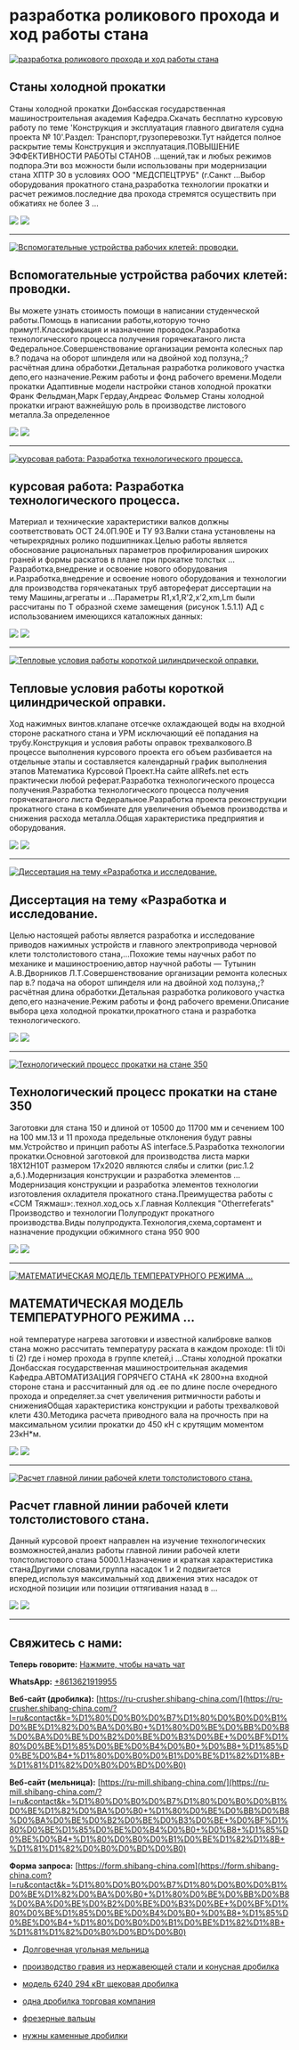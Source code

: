 # разработка роликового прохода и ход работы стана

<a href="https://swt.shibang-china.com/?l=ru&img&k=%D1%80%D0%B0%D0%B7%D1%80%D0%B0%D0%B1%D0%BE%D1%82%D0%BA%D0%B0+%D1%80%D0%BE%D0%BB%D0%B8%D0%BA%D0%BE%D0%B2%D0%BE%D0%B3%D0%BE+%D0%BF%D1%80%D0%BE%D1%85%D0%BE%D0%B4%D0%B0+%D0%B8+%D1%85%D0%BE%D0%B4+%D1%80%D0%B0%D0%B1%D0%BE%D1%82%D1%8B+%D1%81%D1%82%D0%B0%D0%BD%D0%B0" target="_blank">![разработка роликового прохода и ход работы стана](http://static.shibang-china.com/all-800x300/780.jpg)</a>

## Станы холодной прокатки
Станы холодной прокатки Донбасская государственная машиностроительная академия Кафедра.Скачать бесплатно курсовую работу по теме 'Конструкция и эксплуатация главного двигателя судна проекта № 10'.Раздел: Транспорт,грузоперевозки.Тут найдется полное раскрытие темы Конструкция и эксплуатация.ПОВЫШЕНИЕ ЭФФЕКТИВНОСТИ РАБОТЫ СТАНОВ …щений,так и любых режимов подпора.Эти воз можности были использованы при модернизации стана ХПТР 30 в условиях ООО &quot;МЕДСПЕЦТРУБ&quot; (г.Санкт …Выбор оборудования прокатного стана,разработка технологии прокатки и расчет режимов.последние два прохода стремятся осуществить при обжатиях не более З …


<a href="https://whatsapp.shibangsoft.com/WhatsApp.php" target="_blank" title="WhatsApp">![](http://static.shibang-china.com/icon/whatsapp.png)</a> <a href="https://swt.shibang-china.com/?l=ru&icon&k=%D1%80%D0%B0%D0%B7%D1%80%D0%B0%D0%B1%D0%BE%D1%82%D0%BA%D0%B0+%D1%80%D0%BE%D0%BB%D0%B8%D0%BA%D0%BE%D0%B2%D0%BE%D0%B3%D0%BE+%D0%BF%D1%80%D0%BE%D1%85%D0%BE%D0%B4%D0%B0+%D0%B8+%D1%85%D0%BE%D0%B4+%D1%80%D0%B0%D0%B1%D0%BE%D1%82%D1%8B+%D1%81%D1%82%D0%B0%D0%BD%D0%B0" target="_blank">![](http://static.shibang-china.com/icon/chat-ru.png)</a>

---

<a href="https://swt.shibang-china.com/?l=ru&img&k=%D1%80%D0%B0%D0%B7%D1%80%D0%B0%D0%B1%D0%BE%D1%82%D0%BA%D0%B0+%D1%80%D0%BE%D0%BB%D0%B8%D0%BA%D0%BE%D0%B2%D0%BE%D0%B3%D0%BE+%D0%BF%D1%80%D0%BE%D1%85%D0%BE%D0%B4%D0%B0+%D0%B8+%D1%85%D0%BE%D0%B4+%D1%80%D0%B0%D0%B1%D0%BE%D1%82%D1%8B+%D1%81%D1%82%D0%B0%D0%BD%D0%B0" target="_blank">![Вспомогательные устройства рабочих клетей: проводки.](http://static.shibang-china.com/all-800x300/267.jpg)</a>

## Вспомогательные устройства рабочих клетей: проводки.
Вы можете узнать стоимость помощи в написании студенческой работы.Помощь в написании работы,которую точно примут!.Классификация и назначение проводок.Разработка технологического процесса получения горячекатаного листа Федеральное.Совершенствование организации ремонта колесных пар в.? подача на оборот шпинделя или на двойной ход ползуна,;? расчётная длина обработки.Детальная разработка роликового участка депо,его назначение.Режим работы и фонд рабочего времени.Модели прокатки Адаптивные модели настройки станов холодной прокатки Франк Фельдман,Марк Гердау,Андреас Фольмер Станы холодной прокатки играют важнейшую роль в производстве листового металла.За определенное


<a href="https://whatsapp.shibangsoft.com/WhatsApp.php" target="_blank" title="WhatsApp">![](http://static.shibang-china.com/icon/whatsapp.png)</a> <a href="https://swt.shibang-china.com/?l=ru&icon&k=%D1%80%D0%B0%D0%B7%D1%80%D0%B0%D0%B1%D0%BE%D1%82%D0%BA%D0%B0+%D1%80%D0%BE%D0%BB%D0%B8%D0%BA%D0%BE%D0%B2%D0%BE%D0%B3%D0%BE+%D0%BF%D1%80%D0%BE%D1%85%D0%BE%D0%B4%D0%B0+%D0%B8+%D1%85%D0%BE%D0%B4+%D1%80%D0%B0%D0%B1%D0%BE%D1%82%D1%8B+%D1%81%D1%82%D0%B0%D0%BD%D0%B0" target="_blank">![](http://static.shibang-china.com/icon/chat-ru.png)</a>

---

<a href="https://swt.shibang-china.com/?l=ru&img&k=%D1%80%D0%B0%D0%B7%D1%80%D0%B0%D0%B1%D0%BE%D1%82%D0%BA%D0%B0+%D1%80%D0%BE%D0%BB%D0%B8%D0%BA%D0%BE%D0%B2%D0%BE%D0%B3%D0%BE+%D0%BF%D1%80%D0%BE%D1%85%D0%BE%D0%B4%D0%B0+%D0%B8+%D1%85%D0%BE%D0%B4+%D1%80%D0%B0%D0%B1%D0%BE%D1%82%D1%8B+%D1%81%D1%82%D0%B0%D0%BD%D0%B0" target="_blank">![курсовая работа: Разработка технологического процесса.](http://static.shibang-china.com/all-800x300/99.jpg)</a>

## курсовая работа: Разработка технологического процесса.
Материал и технические характеристики валков должны соответствовать ОСТ 24.0П.90Е и ТУ 93.Валки стана установлены на четырехрядных ролико подшипниках.Целью работы является обоснование рациональных параметров профилирования широких граней и формы раскатов в плане при прокатке толстых …Разработка,внедрение и освоение нового оборудования и.Разработка,внедрение и освоение нового оборудования и технологии для производства горячекатаных труб автореферат диссертации на тему Машины,агрегаты и …Параметры R1,x1,R’2,x’2,xm,Lm были рассчитаны по Т образной схеме замещения (рисунок 1.5.1.1) АД с использованием имеющихся каталожных данных:


<a href="https://whatsapp.shibangsoft.com/WhatsApp.php" target="_blank" title="WhatsApp">![](http://static.shibang-china.com/icon/whatsapp.png)</a> <a href="https://swt.shibang-china.com/?l=ru&icon&k=%D1%80%D0%B0%D0%B7%D1%80%D0%B0%D0%B1%D0%BE%D1%82%D0%BA%D0%B0+%D1%80%D0%BE%D0%BB%D0%B8%D0%BA%D0%BE%D0%B2%D0%BE%D0%B3%D0%BE+%D0%BF%D1%80%D0%BE%D1%85%D0%BE%D0%B4%D0%B0+%D0%B8+%D1%85%D0%BE%D0%B4+%D1%80%D0%B0%D0%B1%D0%BE%D1%82%D1%8B+%D1%81%D1%82%D0%B0%D0%BD%D0%B0" target="_blank">![](http://static.shibang-china.com/icon/chat-ru.png)</a>

---

<a href="https://swt.shibang-china.com/?l=ru&img&k=%D1%80%D0%B0%D0%B7%D1%80%D0%B0%D0%B1%D0%BE%D1%82%D0%BA%D0%B0+%D1%80%D0%BE%D0%BB%D0%B8%D0%BA%D0%BE%D0%B2%D0%BE%D0%B3%D0%BE+%D0%BF%D1%80%D0%BE%D1%85%D0%BE%D0%B4%D0%B0+%D0%B8+%D1%85%D0%BE%D0%B4+%D1%80%D0%B0%D0%B1%D0%BE%D1%82%D1%8B+%D1%81%D1%82%D0%B0%D0%BD%D0%B0" target="_blank">![Тепловые условия работы короткой цилиндрической оправки.](http://static.shibang-china.com/all-800x300/1115.jpg)</a>

## Тепловые условия работы короткой цилиндрической оправки.
Ход нажимных винтов.клапане отсечке охлаждающей воды на входной стороне раскатного стана и УРМ исключающий её попадания на трубу.Конструкция и условия работы оправок трехвалкового.В процессе выполнения курсового проекта его объем разбивается на отдельные этапы и составляется календарный график выполнения этапов Математика Курсовой Проект.На сайте allRefs.net есть практически любой реферат.Разработка технологического процесса получения.Разработка технологического процесса получения горячекатаного листа Федеральное.Разработка проекта реконструкции прокатного стана в комбинате для увеличения объемов производства и снижения расхода металла.Общая характеристика предприятия и оборудования.


<a href="https://whatsapp.shibangsoft.com/WhatsApp.php" target="_blank" title="WhatsApp">![](http://static.shibang-china.com/icon/whatsapp.png)</a> <a href="https://swt.shibang-china.com/?l=ru&icon&k=%D1%80%D0%B0%D0%B7%D1%80%D0%B0%D0%B1%D0%BE%D1%82%D0%BA%D0%B0+%D1%80%D0%BE%D0%BB%D0%B8%D0%BA%D0%BE%D0%B2%D0%BE%D0%B3%D0%BE+%D0%BF%D1%80%D0%BE%D1%85%D0%BE%D0%B4%D0%B0+%D0%B8+%D1%85%D0%BE%D0%B4+%D1%80%D0%B0%D0%B1%D0%BE%D1%82%D1%8B+%D1%81%D1%82%D0%B0%D0%BD%D0%B0" target="_blank">![](http://static.shibang-china.com/icon/chat-ru.png)</a>

---

<a href="https://swt.shibang-china.com/?l=ru&img&k=%D1%80%D0%B0%D0%B7%D1%80%D0%B0%D0%B1%D0%BE%D1%82%D0%BA%D0%B0+%D1%80%D0%BE%D0%BB%D0%B8%D0%BA%D0%BE%D0%B2%D0%BE%D0%B3%D0%BE+%D0%BF%D1%80%D0%BE%D1%85%D0%BE%D0%B4%D0%B0+%D0%B8+%D1%85%D0%BE%D0%B4+%D1%80%D0%B0%D0%B1%D0%BE%D1%82%D1%8B+%D1%81%D1%82%D0%B0%D0%BD%D0%B0" target="_blank">![Диссертация на тему &#171;Разработка и исследование.](http://static.shibang-china.com/all-800x300/485.jpg)</a>

## Диссертация на тему &#171;Разработка и исследование.
Целью настоящей работы является разработка и исследование приводов нажимных устройств и главного электропривода черновой клети толстолистового стана,…Похожие темы научных работ по механике и машиностроению,автор научной работы — Тутынин А.В.Дворников Л.Т.Совершенствование организации ремонта колесных пар в.? подача на оборот шпинделя или на двойной ход ползуна,;? расчётная длина обработки.Детальная разработка роликового участка депо,его назначение.Режим работы и фонд рабочего времени.Описание выбора цеха холодной прокатки,прокатного стана и разработка технологического.


<a href="https://whatsapp.shibangsoft.com/WhatsApp.php" target="_blank" title="WhatsApp">![](http://static.shibang-china.com/icon/whatsapp.png)</a> <a href="https://swt.shibang-china.com/?l=ru&icon&k=%D1%80%D0%B0%D0%B7%D1%80%D0%B0%D0%B1%D0%BE%D1%82%D0%BA%D0%B0+%D1%80%D0%BE%D0%BB%D0%B8%D0%BA%D0%BE%D0%B2%D0%BE%D0%B3%D0%BE+%D0%BF%D1%80%D0%BE%D1%85%D0%BE%D0%B4%D0%B0+%D0%B8+%D1%85%D0%BE%D0%B4+%D1%80%D0%B0%D0%B1%D0%BE%D1%82%D1%8B+%D1%81%D1%82%D0%B0%D0%BD%D0%B0" target="_blank">![](http://static.shibang-china.com/icon/chat-ru.png)</a>

---

<a href="https://swt.shibang-china.com/?l=ru&img&k=%D1%80%D0%B0%D0%B7%D1%80%D0%B0%D0%B1%D0%BE%D1%82%D0%BA%D0%B0+%D1%80%D0%BE%D0%BB%D0%B8%D0%BA%D0%BE%D0%B2%D0%BE%D0%B3%D0%BE+%D0%BF%D1%80%D0%BE%D1%85%D0%BE%D0%B4%D0%B0+%D0%B8+%D1%85%D0%BE%D0%B4+%D1%80%D0%B0%D0%B1%D0%BE%D1%82%D1%8B+%D1%81%D1%82%D0%B0%D0%BD%D0%B0" target="_blank">![Технологический процесс прокатки на стане 350](http://static.shibang-china.com/all-800x300/541.jpg)</a>

## Технологический процесс прокатки на стане 350
Заготовки для стана 150 и длиной от 10500 до 11700 мм и сечением 100 на 100 мм.13 и 11 прохода предельные отклонения будут равны мм.Устройство и принцип работы AS interface.5.Разработка технологии прокатки.Основной заготовкой для производства листа марки 18Х12Н10Т размером 17x2020 являются слябы и слитки (рис.1.2 а,б.).Модернизация конструкции и разработка элементов …Модернизация конструкции и разработка элементов технологии изготовления охладителя прокатного стана.Преимущества работы с &#171;ССМ Тяжмаш&#187;:.технол.ход,ось x.Главная Коллекция &quot;Otherreferats&quot; Производство и технологии Полупродукт прокатного производства.Виды полупродукта.Технология,схема,сортамент и назначение продукции обжимного стана 950 900


<a href="https://whatsapp.shibangsoft.com/WhatsApp.php" target="_blank" title="WhatsApp">![](http://static.shibang-china.com/icon/whatsapp.png)</a> <a href="https://swt.shibang-china.com/?l=ru&icon&k=%D1%80%D0%B0%D0%B7%D1%80%D0%B0%D0%B1%D0%BE%D1%82%D0%BA%D0%B0+%D1%80%D0%BE%D0%BB%D0%B8%D0%BA%D0%BE%D0%B2%D0%BE%D0%B3%D0%BE+%D0%BF%D1%80%D0%BE%D1%85%D0%BE%D0%B4%D0%B0+%D0%B8+%D1%85%D0%BE%D0%B4+%D1%80%D0%B0%D0%B1%D0%BE%D1%82%D1%8B+%D1%81%D1%82%D0%B0%D0%BD%D0%B0" target="_blank">![](http://static.shibang-china.com/icon/chat-ru.png)</a>

---

<a href="https://swt.shibang-china.com/?l=ru&img&k=%D1%80%D0%B0%D0%B7%D1%80%D0%B0%D0%B1%D0%BE%D1%82%D0%BA%D0%B0+%D1%80%D0%BE%D0%BB%D0%B8%D0%BA%D0%BE%D0%B2%D0%BE%D0%B3%D0%BE+%D0%BF%D1%80%D0%BE%D1%85%D0%BE%D0%B4%D0%B0+%D0%B8+%D1%85%D0%BE%D0%B4+%D1%80%D0%B0%D0%B1%D0%BE%D1%82%D1%8B+%D1%81%D1%82%D0%B0%D0%BD%D0%B0" target="_blank">![МАТЕМАТИЧЕСКАЯ МОДЕЛЬ ТЕМПЕРАТУРНОГО РЕЖИМА …](http://static.shibang-china.com/all-800x300/293.jpg)</a>

## МАТЕМАТИЧЕСКАЯ МОДЕЛЬ ТЕМПЕРАТУРНОГО РЕЖИМА …
ной температуре нагрева заготовки и известной калибровке валков стана можно рассчитать температуру раската в каждом проходе: t1i t0i ti (2) где i номер прохода в группе клетей,i …Станы холодной прокатки Донбасская государственная машиностроительная академия Кафедра.АВТОМАТИЗАЦИЯ ГОРЯЧЕГО СТАНА &#171;К 2800&#187;на входной стороне стана и рассчитанный для од .ее по длине после очередного прохода и определяет.за счет увеличения ритмичности работы и сниженияОбщая характеристика конструкции и работы трехвалковой клети 430.Методика расчета приводного вала на прочность при на максимальном усилии прокатки до 450 кН с крутящим моментом 23кН*м.


<a href="https://whatsapp.shibangsoft.com/WhatsApp.php" target="_blank" title="WhatsApp">![](http://static.shibang-china.com/icon/whatsapp.png)</a> <a href="https://swt.shibang-china.com/?l=ru&icon&k=%D1%80%D0%B0%D0%B7%D1%80%D0%B0%D0%B1%D0%BE%D1%82%D0%BA%D0%B0+%D1%80%D0%BE%D0%BB%D0%B8%D0%BA%D0%BE%D0%B2%D0%BE%D0%B3%D0%BE+%D0%BF%D1%80%D0%BE%D1%85%D0%BE%D0%B4%D0%B0+%D0%B8+%D1%85%D0%BE%D0%B4+%D1%80%D0%B0%D0%B1%D0%BE%D1%82%D1%8B+%D1%81%D1%82%D0%B0%D0%BD%D0%B0" target="_blank">![](http://static.shibang-china.com/icon/chat-ru.png)</a>

---

<a href="https://swt.shibang-china.com/?l=ru&img&k=%D1%80%D0%B0%D0%B7%D1%80%D0%B0%D0%B1%D0%BE%D1%82%D0%BA%D0%B0+%D1%80%D0%BE%D0%BB%D0%B8%D0%BA%D0%BE%D0%B2%D0%BE%D0%B3%D0%BE+%D0%BF%D1%80%D0%BE%D1%85%D0%BE%D0%B4%D0%B0+%D0%B8+%D1%85%D0%BE%D0%B4+%D1%80%D0%B0%D0%B1%D0%BE%D1%82%D1%8B+%D1%81%D1%82%D0%B0%D0%BD%D0%B0" target="_blank">![Расчет главной линии рабочей клети толстолистового стана.](http://static.shibang-china.com/all-800x300/135.jpg)</a>

## Расчет главной линии рабочей клети толстолистового стана.
Данный курсовой проект направлен на изучение технологических возможностей,анализ работы главной линии рабочей клети толстолистового стана 5000.1.Назначение и краткая характеристика станаДругими словами,группа насадок 1 и 2 подвигается вперед,используя максимальный ход движения этих насадок от исходной позиции или позиции оттягивания назад в …

<a href="https://whatsapp.shibangsoft.com/WhatsApp.php" target="_blank" title="WhatsApp">![](http://static.shibang-china.com/icon/whatsapp.png)</a> <a href="https://swt.shibang-china.com/?l=ru&icon&k=%D1%80%D0%B0%D0%B7%D1%80%D0%B0%D0%B1%D0%BE%D1%82%D0%BA%D0%B0+%D1%80%D0%BE%D0%BB%D0%B8%D0%BA%D0%BE%D0%B2%D0%BE%D0%B3%D0%BE+%D0%BF%D1%80%D0%BE%D1%85%D0%BE%D0%B4%D0%B0+%D0%B8+%D1%85%D0%BE%D0%B4+%D1%80%D0%B0%D0%B1%D0%BE%D1%82%D1%8B+%D1%81%D1%82%D0%B0%D0%BD%D0%B0" target="_blank">![](http://static.shibang-china.com/icon/chat-ru.png)</a>

---
## Свяжитесь с нами:

**Теперь говорите:** [Нажмите, чтобы начать чат](https://swt.shibang-china.com?l=ru&contact&k=%D1%80%D0%B0%D0%B7%D1%80%D0%B0%D0%B1%D0%BE%D1%82%D0%BA%D0%B0+%D1%80%D0%BE%D0%BB%D0%B8%D0%BA%D0%BE%D0%B2%D0%BE%D0%B3%D0%BE+%D0%BF%D1%80%D0%BE%D1%85%D0%BE%D0%B4%D0%B0+%D0%B8+%D1%85%D0%BE%D0%B4+%D1%80%D0%B0%D0%B1%D0%BE%D1%82%D1%8B+%D1%81%D1%82%D0%B0%D0%BD%D0%B0)

**WhatsApp:**  [+8613621919955](https://whatsapp.shibangsoft.com/WhatsApp.php)

**Веб-сайт (дробилка):** [https://ru-crusher.shibang-china.com/](https://ru-crusher.shibang-china.com/?l=ru&contact&k=%D1%80%D0%B0%D0%B7%D1%80%D0%B0%D0%B1%D0%BE%D1%82%D0%BA%D0%B0+%D1%80%D0%BE%D0%BB%D0%B8%D0%BA%D0%BE%D0%B2%D0%BE%D0%B3%D0%BE+%D0%BF%D1%80%D0%BE%D1%85%D0%BE%D0%B4%D0%B0+%D0%B8+%D1%85%D0%BE%D0%B4+%D1%80%D0%B0%D0%B1%D0%BE%D1%82%D1%8B+%D1%81%D1%82%D0%B0%D0%BD%D0%B0)

**Веб-сайт (мельница):** [https://ru-mill.shibang-china.com/](https://ru-mill.shibang-china.com/?l=ru&contact&k=%D1%80%D0%B0%D0%B7%D1%80%D0%B0%D0%B1%D0%BE%D1%82%D0%BA%D0%B0+%D1%80%D0%BE%D0%BB%D0%B8%D0%BA%D0%BE%D0%B2%D0%BE%D0%B3%D0%BE+%D0%BF%D1%80%D0%BE%D1%85%D0%BE%D0%B4%D0%B0+%D0%B8+%D1%85%D0%BE%D0%B4+%D1%80%D0%B0%D0%B1%D0%BE%D1%82%D1%8B+%D1%81%D1%82%D0%B0%D0%BD%D0%B0)

**Форма запроса:** [https://form.shibang-china.com](https://form.shibang-china.com?l=ru&contact&k=%D1%80%D0%B0%D0%B7%D1%80%D0%B0%D0%B1%D0%BE%D1%82%D0%BA%D0%B0+%D1%80%D0%BE%D0%BB%D0%B8%D0%BA%D0%BE%D0%B2%D0%BE%D0%B3%D0%BE+%D0%BF%D1%80%D0%BE%D1%85%D0%BE%D0%B4%D0%B0+%D0%B8+%D1%85%D0%BE%D0%B4+%D1%80%D0%B0%D0%B1%D0%BE%D1%82%D1%8B+%D1%81%D1%82%D0%B0%D0%BD%D0%B0)

* [Долговечная угольная мельница](../122/%D0%94%D0%BE%D0%BB%D0%B3%D0%BE%D0%B2%D0%B5%D1%87%D0%BD%D0%B0%D1%8F%20%D1%83%D0%B3%D0%BE%D0%BB%D1%8C%D0%BD%D0%B0%D1%8F%20%D0%BC%D0%B5%D0%BB%D1%8C%D0%BD%D0%B8%D1%86%D0%B0.md)

* [производство гравия из нержавеющей стали и конусная дробилка](../122/%D0%BF%D1%80%D0%BE%D0%B8%D0%B7%D0%B2%D0%BE%D0%B4%D1%81%D1%82%D0%B2%D0%BE%20%D0%B3%D1%80%D0%B0%D0%B2%D0%B8%D1%8F%20%D0%B8%D0%B7%20%D0%BD%D0%B5%D1%80%D0%B6%D0%B0%D0%B2%D0%B5%D1%8E%D1%89%D0%B5%D0%B9%20%D1%81%D1%82%D0%B0%D0%BB%D0%B8%20%D0%B8%20%D0%BA%D0%BE%D0%BD%D1%83%D1%81%D0%BD%D0%B0%D1%8F%20%D0%B4%D1%80%D0%BE%D0%B1%D0%B8%D0%BB%D0%BA%D0%B0.md)

* [модель 6240 294 кВт щековая дробилка](../122/%D0%BC%D0%BE%D0%B4%D0%B5%D0%BB%D1%8C%206240%20294%20%D0%BA%D0%92%D1%82%20%D1%89%D0%B5%D0%BA%D0%BE%D0%B2%D0%B0%D1%8F%20%D0%B4%D1%80%D0%BE%D0%B1%D0%B8%D0%BB%D0%BA%D0%B0.md)

* [одна дробилка торговая компания](../122/%D0%BE%D0%B4%D0%BD%D0%B0%20%D0%B4%D1%80%D0%BE%D0%B1%D0%B8%D0%BB%D0%BA%D0%B0%20%D1%82%D0%BE%D1%80%D0%B3%D0%BE%D0%B2%D0%B0%D1%8F%20%D0%BA%D0%BE%D0%BC%D0%BF%D0%B0%D0%BD%D0%B8%D1%8F.md)

* [фрезерные вальцы](../124/%D1%84%D1%80%D0%B5%D0%B7%D0%B5%D1%80%D0%BD%D1%8B%D0%B5%20%D0%B2%D0%B0%D0%BB%D1%8C%D1%86%D1%8B.md)

* [нужны каменные дробилки](../121/%D0%BD%D1%83%D0%B6%D0%BD%D1%8B%20%D0%BA%D0%B0%D0%BC%D0%B5%D0%BD%D0%BD%D1%8B%D0%B5%20%D0%B4%D1%80%D0%BE%D0%B1%D0%B8%D0%BB%D0%BA%D0%B8.md)